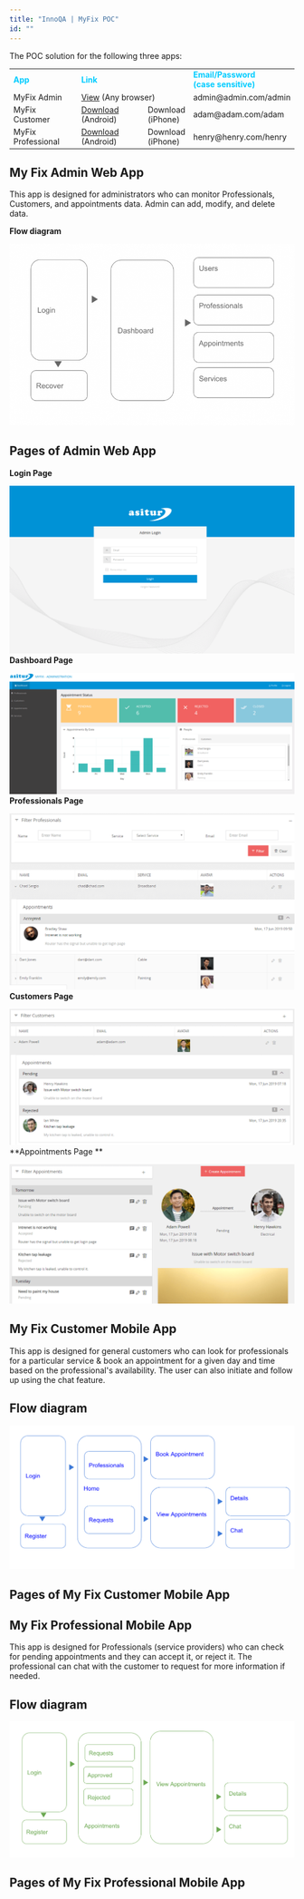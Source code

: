 ```yaml
---
title: "InnoQA | MyFix POC"
id: ""
---
```


The POC solution for the following three apps:

<table><tbody><tr><td><span style="color: #00ccff;"><b>App</b></span></td><td colspan="2"><span style="color: #00ccff;"><b>Link</b></span></td><td><span style="color: #00ccff;"><b>Email/Password</b></span><div></div><span style="color: #00ccff;"><b>(case sensitive)</b></span></td></tr><tr><td><span style="font-weight: 400;">MyFix Admin&nbsp;</span></td><td colspan="2"><a href="http://pk3sg9gjkbf9.cloud.wavemakeronline.com/Myfix_admin/"><span style="font-weight: 400;">View</span></a><span style="font-weight: 400;"> (Any browser)</span></td><td><span style="font-weight: 400;">admin@admin.com/admin</span></td></tr><tr><td><span style="font-weight: 400;">MyFix Customer</span></td><td><a href="https://drive.google.com/open?id=1GflUobX69ybnrUhnnEesFQHOXHdGMFk5"><span style="font-weight: 400;">Download</span></a><span style="font-weight: 400;"> (Android)</span></td><td><span style="font-weight: 400;">Download</span><div></div><span style="font-weight: 400;">(iPhone)</span></td><td><span style="font-weight: 400;">adam@adam.com/adam</span></td></tr><tr><td><span style="font-weight: 400;">MyFix Professional</span></td><td><a href="https://drive.google.com/file/d/1vgdvlPBMTKLZ4IG4h9uh34DMYjk7F_id/view?usp=sharing"><span style="font-weight: 400;">Download</span></a> <span style="font-weight: 400;"></span><span style="font-weight: 400;">(Android)</span></td><td><span style="font-weight: 400;">Download</span><div></div><span style="font-weight: 400;">(iPhone)</span></td><td><span style="font-weight: 400;">henry@henry.com/henry</span></td></tr></tbody></table>

## My Fix Admin Web App

This app is designed for administrators who can monitor Professionals, Customers, and appointments data. Admin can add, modify, and delete data.

**Flow diagram**

[![](/learn/assets/FlowDiagram-Web-e1562335385816.png)](/learn/assets/FlowDiagram-Web-e1562335385816.png)

## Pages of Admin Web App

**Login Page**

[![](/learn/assets/Login-Page-show-case-app.png)](/learn/assets/Login-Page-show-case-app.png)**Dashboard Page**

[![](/learn/assets/Dashboard-Page.png)](/learn/assets/Dashboard-Page.png)**Professionals Page**

[![](/learn/assets/Professionals-Page.png)](/learn/assets/Professionals-Page.png)**Customers Page**

[![](/learn/assets/Customers-Page.png)](/learn/assets/Customers-Page.png)**Appointments Page **

[![](/learn/assets/Appointments-Page.png)](/learn/assets/Appointments-Page.png)

## My Fix Customer Mobile App

This app is designed for general customers who can look for professionals for a particular service & book an appointment for a given day and time based on the professional's availability. The user can also initiate and follow up using the chat feature.

## Flow diagram

[![](/learn/assets/Mobile-App.png)](/learn/assets/Mobile-App.png)

## Pages of My Fix Customer Mobile App

## My Fix Professional Mobile App

This app is designed for Professionals (service providers) who can check for pending appointments and they can accept it, or reject it. The professional can chat with the customer to request for more information if needed.

## Flow diagram

[![](/learn/assets/Professional-Fix_FlowDiagram.png)](/learn/assets/Professional-Fix_FlowDiagram.png)

## Pages of My Fix Professional Mobile App
